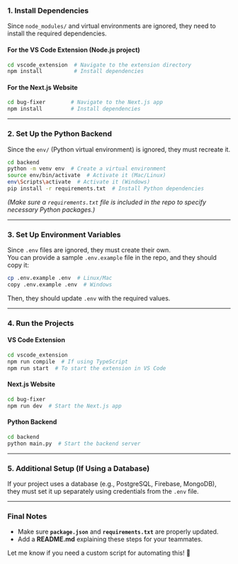 ### **1. Install Dependencies**  
Since `node_modules/` and virtual environments are ignored, they need to install the required dependencies.

#### **For the VS Code Extension (Node.js project)**
```sh
cd vscode_extension  # Navigate to the extension directory
npm install          # Install dependencies
```

#### **For the Next.js Website**
```sh
cd bug-fixer        # Navigate to the Next.js app
npm install         # Install dependencies
```

---

### **2. Set Up the Python Backend**
Since the `env/` (Python virtual environment) is ignored, they must recreate it.

```sh
cd backend
python -m venv env  # Create a virtual environment
source env/bin/activate  # Activate it (Mac/Linux)
env\Scripts\activate  # Activate it (Windows)
pip install -r requirements.txt  # Install Python dependencies
```
_(Make sure a `requirements.txt` file is included in the repo to specify necessary Python packages.)_

---

### **3. Set Up Environment Variables**
Since `.env` files are ignored, they must create their own.  
You can provide a sample `.env.example` file in the repo, and they should copy it:

```sh
cp .env.example .env  # Linux/Mac
copy .env.example .env  # Windows
```
Then, they should update `.env` with the required values.

---

### **4. Run the Projects**

#### **VS Code Extension**
```sh
cd vscode_extension
npm run compile  # If using TypeScript
npm run start  # To start the extension in VS Code
```

#### **Next.js Website**
```sh
cd bug-fixer
npm run dev  # Start the Next.js app
```

#### **Python Backend**
```sh
cd backend
python main.py  # Start the backend server
```

---

### **5. Additional Setup (If Using a Database)**
If your project uses a database (e.g., PostgreSQL, Firebase, MongoDB), they must set it up separately using credentials from the `.env` file.

---

### **Final Notes**
- Make sure **`package.json`** and **`requirements.txt`** are properly updated.
- Add a **README.md** explaining these steps for your teammates.

Let me know if you need a custom script for automating this! 🚀
